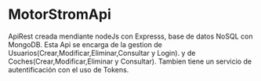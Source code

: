 # MotorStromApi
ApiRest creada mendiante nodeJs con Expresss, base de datos NoSQL con MongoDB.
Esta Api se encarga de la gestion de Usuarios(Crear,Modificar,Eliminar,Consultar y Login).
y de Coches(Crear,Modificar,Eliminar y Consultar).
Tambien tiene un servicio de autentificación con el uso de Tokens.
